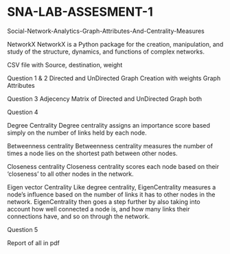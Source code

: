 # SNA-LAB-ASSESMENT-1
 Social-Network-Analytics-Graph-Attributes-And-Centrality-Measures


NetworkX
NetworkX is a Python package for the creation, manipulation, and study of the structure, dynamics, and functions of complex networks.

CSV file with Source, destination, weight

Question 1 & 2
Directed and UnDirected Graph Creation with weights Graph Attributes

Question 3
Adjecency Matrix of Directed and UnDirected Graph both

Question 4

Degree Centrality
Degree centrality assigns an importance score based simply on the number of links held by each node.

Betweenness centrality
Betweenness centrality measures the number of times a node lies on the shortest path between other nodes.

Closeness centrality
Closeness centrality scores each node based on their ‘closeness’ to all other nodes in the network.

Eigen vector Centrality
Like degree centrality, EigenCentrality measures a node’s influence based on the number of links it has to other nodes in the network. EigenCentrality then goes a step further by also taking into account how well connected a node is, and how many links their connections have, and so on through the network.

Question 5

Report of all in pdf
